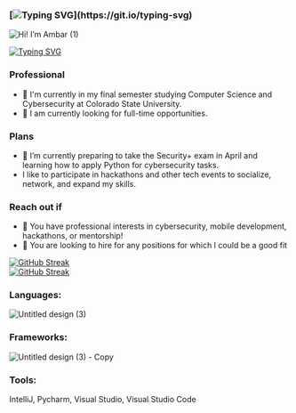 ### [![Typing SVG](https://readme-typing-svg.demolab.com/?lines=Hi+there,+👋+I'm+Ambar!;Hola,+👋+me+llamo+Ambar!)](https://git.io/typing-svg)   
![Hi! I’m Ambar (1)](https://github.com/aditi-rohan/aditi-rohan/assets/124546107/cbfb6b46-5134-4a85-9cf3-32da47b11afb)

[![Typing SVG](https://readme-typing-svg.demolab.com/?lines=I'm+passionate+about+software+development+cybersecurity.;Me+gusta+la+ciberseguridad+y+desarollar+software.&multiline=true&duration=10000)](https://git.io/typing-svg)  
### Professional
- 🏫 I'm currently in my final semester studying Computer Science and Cybersecurity at Colorado State University.  
- 🍎 I am currently looking for full-time opportunities.      

### Plans
- 🔭 I’m currently preparing to take the Security+ exam in April and learning how to apply Python for cybersecurity tasks.    
- I like to participate in hackathons and other tech events to socialize, network, and expand my skills.

### Reach out if
- 💬 You have professional interests in cybersecurity, mobile development, hackathons, or mentorship!
- 💬 You are looking to hire for any positions for which I could be a good fit

[![GitHub Streak](https://streak-stats.demolab.com/?user=aditi-rohan&theme=radical)](https://git.io/streak-stats)  
[![GitHub Streak](https://streak-stats.demolab.com/?user=aditi-rohan&theme=radical&locale=es)](https://git.io/streak-stats)  

### **Languages:**  
![Untitled design (3)](https://github.com/aditi-rohan/aditi-rohan/assets/124546107/1243ccda-8781-45bc-b6c6-aa44b481dff6)

### **Frameworks:**  
![Untitled design (3) - Copy](https://github.com/aditi-rohan/aditi-rohan/assets/124546107/ba9a8f5e-698d-4637-8d9e-632400c813bc)

### **Tools:**  
IntelliJ, Pycharm, Visual Studio, Visual Studio Code  
